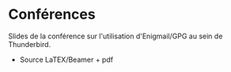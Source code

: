 Conférences
===========

Slides de la conférence sur l'utilisation d'Enigmail/GPG au sein de Thunderbird.
- Source LaTEX/Beamer + pdf

